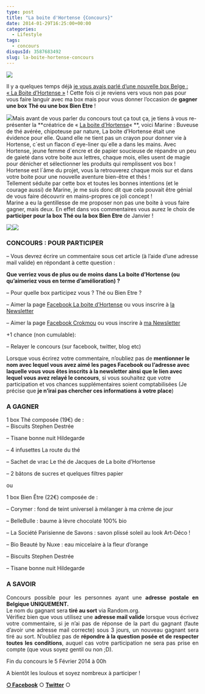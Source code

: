 ```yaml
---
type: post
title: "La boite d'Hortense {Concours}"
date: 2014-01-29T16:25:00+00:00
categories: 
  - Lifestyle
tags: 
  - concours
disqusId: 3587683492
slug: la-boite-hortense-concours
---
```


[![](https://crokmou.com/images/le_secret_du_poids_florence_delorme_gif_crokmou.gif)](https://crokmou.com/images/le_secret_du_poids_florence_delorme_gif_crokmou.gif)

Il y a quelques temps déjà [je vous avais parlé d’une nouvelle box Belge :](http://www.crokmou.com/2013/10/la-boite-dhortense-boite-the-belge.html) [« La Boite d’Hortense »](http://www.crokmou.com/2013/10/la-boite-dhortense-boite-the-belge.html) ! Cette fois ci je reviens vers vous non pas pour vous faire languir avec ma box mais pour vous donner l’occasion de **gagner une box Thé ou une box Bien Etre** !

[![](http://www.crokmou.com/wp-content/uploads/2014/01/579119_10151594801686582_741538929_n-300x2891-300x289.jpg)](http://www.crokmou.com/wp-content/uploads/2014/01/579119_10151594801686582_741538929_n-300x2891-300x289.jpg)Mais avant de vous parler du concours tout ça tout ça, je tiens à vous re-présenter la **créatrice de « [La boite d’Hortense](http://www.laboitedhortense.com/)« **, voici Marine : Buveuse de thé avérée, chipoteuse par nature, La boite d’Hortense était une évidence pour elle. Quand elle ne tient pas un crayon pour donner vie à Hortense, c´est un flacon d´eye-liner qu´elle a dans les mains. Avec Hortense, jeune femme d´encre et de papier soucieuse de répandre un peu de gaieté dans votre boite aux lettres, chaque mois, elles usent de magie pour dénicher et sélectionner les produits qui remplissent vos box ! Hortense est l´âme du projet, vous la retrouverez chaque mois sur et dans votre boite pour une nouvelle aventure bien-être et thés !  
  Tellement séduite par cette box et toutes les bonnes intentions (et le courage aussi) de Marine, je me suis donc dit que cela pouvait être génial de vous faire découvrir en mains-propres ce joli concept !  
Marine a eu la gentillesse de me proposer non pas une boite à vous faire gagner, mais deux. En effet dans vos commentaires vous aurez le choix de **participer pour la box Thé ou la box Bien Etre** de Janvier !

[![](http://www.crokmou.com/wp-content/uploads/2014/01/january-2014-tea-box1.jpg)](http://www.crokmou.com/wp-content/uploads/2014/01/january-2014-tea-box1.jpg)[![](http://www.crokmou.com/wp-content/uploads/2014/01/january-2014-wellness-box1.jpg)](http://www.crokmou.com/wp-content/uploads/2014/01/january-2014-wellness-box1.jpg)

### CONCOURS : POUR PARTICIPER

– Vous devrez écrire un commentaire sous cet article (à l’aide d’une adresse mail valide) en répondant à cette question :

**Que verriez vous de plus ou de moins dans La boite d’Hortense (ou qu’aimeriez vous en terme d’amélioration) ?**

– Pour quelle box participez vous ? Thé ou Bien Etre ?

– Aimer la page [Facebook La boite d’Hortense](https://www.facebook.com/LaBoiteDHortense?fref=ts) ou vous inscrire à [la Newsletter](http://www.laboitedhortense.com/)

– Aimer la page [Facebook Crokmou](https://www.facebook.com/pages/CroKMou/148093255259077) ou vous inscrire à [ma Newsletter](http://www.crokmou.com/p/newsletter_18.html)

+1 chance (non cumulable): 

– Relayer le concours (sur facebook, twitter, blog etc) 

Lorsque vous écrirez votre commentaire, n’oubliez pas de **mentionner le nom avec lequel vous avez aimé les pages Facebook ou l’adresse avec laquelle vous vous êtes inscrits à la newsletter ainsi que le lien avec lequel vous avez relayé le concours**, si vous souhaitez que votre participation et vos chances supplémentaires soient comptabilisées (Je précise que **je n’irai pas chercher ces informations à votre place**)

### A GAGNER

<div style="margin: 0px; outline: 0px; padding: 0px; text-align: justify;">1 box Thé composée (19€) de :

<div>– Biscuits Stephen Destrée

– Tisane bonne nuit Hildegarde

– 4 infusettes La route du thé

– Sachet de vrac Le thé de Jacques de La boite d’Hortense

– 2 bâtons de sucres et quelques filtres papier

ou

1 box Bien Être (22€) composée de :

– Corymer : fond de teint universel à mélanger à ma crème de jour

– BelleBulle : baume à lèvre chocolaté 100% bio

– La Société Parisienne de Savons : savon plissé soleil au look Art-Déco !

– Bio Beauté by Nuxe : eau miccelaire à la fleur d’orange

– Biscuits Stephen Destrée

– Tisane bonne nuit Hildegarde

</div>

### A SAVOIR

Concours possible pour les personnes ayant une **adresse postale en Belgique UNIQUEMENT.**  
Le nom du gagnant sera **tiré au sort** via Random.org.  
Vérifiez bien que vous utilisez une **adresse mail valide** lorsque vous écrivez votre commentaire, si je n’ai pas de réponse de la part du gagnant (faute d’avoir une adresse mail correcte) sous 3 jours, un nouveau gagnant sera tiré au sort. N’oubliez pas de **répondre à la question posée et de respecter toutes les conditions**, auquel cas votre participation ne sera pas prise en compte (que vous soyez gentil ou non ;D).

Fin du concours le 5 Février 2014 à 00h

  A bientôt les loulous et soyez nombreux à participer !   

[**○<span style="font-size: xx-small; margin: 0px; outline: 0px; padding: 0px;"><span style="font-family: Arial, Helvetica, sans-serif; margin: 0px; outline: 0px; padding: 0px;"> </span></span>Facebook**](https://www.facebook.com/pages/CroKMou/148093255259077) ○ [**Twitter**](https://twitter.com/Crokmou) ○

</div>